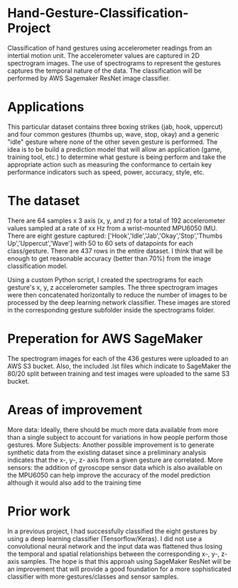 # Hand-Gesture-Classification-Project

Classification of hand gestures using accelerometer readings from an intertial motion unit. The accelerometer values are captured in 2D spectrogram images. The use of spectrograms to represent the gestures captures the temporal nature of the data. The classification will be performed by AWS Sagemaker ResNet image classifier.

# Applications
This particular dataset contains three boxing strikes (jab, hook, uppercut) and four common gestures (thumbs up, wave, stop, okay) and a generic "idle" gesture where none of the other seven gesture is performed.
The idea is to be build a prediction model that will allow an application (game, training tool, etc.) to determine what gesture is being perform and take the appropriate action such as measuring the conformance to certain key performance indicators such as speed, power, accuracy, style, etc.

# The dataset
There are 64 samples x 3 axis (x, y, and z) for a total of 192 accelerometer values sampled at a rate of xx Hz from a wrist-mounted MPU6050 IMU.
There are eight gesture captured: ['Hook','Idle','Jab','Okay','Stop','Thumbs Up','Uppercut','Wave'] with 50 to 60 sets of datapoints for each class/gesture. 
There are 437 rows in the entire dataset. I think that will be enough to get reasonable accuracy (better than 70%) from the image classification model. 

Using a custom Python script, I created the spectrograms for each gesture's x, y, z accelerometer samples. The three spectrogram images were then concatenated horizontally to reduce the number of images to be processed by the deep learning network classifier. These images are stored in the corresponding gesture subfolder inside the spectrograms folder.

# Preperation for AWS SageMaker
The spectrogram images for each of the 436 gestures were uploaded to an AWS S3 bucket. Also, the included .lst files which indicate to SageMaker the 80/20 split between training and test images were uploaded to the same S3 bucket.

# Areas of improvement
More data: Ideally, there should be much more data available from more than a single subject to account for variations in how people perform those gestures. 
More Subjects: Another possible improvement is to generate synthetic data from the existing dataset since a preliminary analysis indicates that the x-, y-, z- axis from a given gesture are correlated.
More sensors: the addition of gyroscope sensor data which is also available on the MPU6050 can help improve the accuracy of the model prediction although it would also add to the training time

# Prior work
In a previous project, I had successfully classified the eight gestures by using a deep learning classifier (Tensorflow/Keras). I did not use a convolutional neural network and the input data was flattened thus losing the temporal and spatial relationships between the corresponding x-, y-, z-axis samples. 
The hope is that this approah using SageMaker ResNet will be an improvement that will provide a good foundation for a more sophisticated classifier with more gestures/classes and sensor samples.

